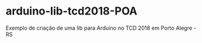 # arduino-lib-tcd2018-POA
Exemplo de criação de uma lib para Arduino no TCD 2018 em Porto Alegre - RS
